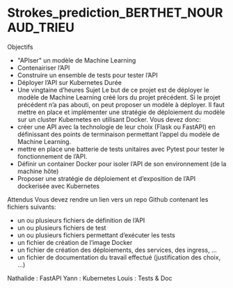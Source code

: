# Strokes_prediction_BERTHET_NOURAUD_TRIEU

Objectifs
- "APIser" un modèle de Machine Learning
- Contenairiser l’API
- Construire un ensemble de tests pour tester l’API
- Déployer l’API sur Kubernetes
Durée
- Une vingtaine d’heures
Sujet
Le but de ce projet est de déployer le modèle de Machine Learning créé lors du projet précédent. Si le projet précédent n’a pas abouti, on peut proposer un modèle à déployer. Il faut mettre en place et implémenter une stratégie de déploiement du modèle sur un cluster Kubernetes en utilisant Docker.
Vous devez donc:
- créer une API avec la technologie de leur choix (Flask ou FastAPI) en définissant des points de terminaison permettant l’appel du modèle de Machine Learning.
- mettre en place une batterie de tests unitaires avec Pytest pour tester le fonctionnement de l’API.
- Définir un container Docker pour isoler l’API de son environnement (de la machine hôte)
- Proposer une stratégie de déploiement et d’exposition de l’API dockerisée avec Kubernetes

Attendus
Vous devez rendre un lien vers un repo Github contenant les fichiers suivants:
- un ou plusieurs fichiers de définition de l’API
- un ou plusieurs fichiers de test
- un ou plusieurs fichiers permettant d’exécuter les tests
- un fichier de création de l’image Docker
- un fichier de création des déploiements, des services, des ingress, …
- un fichier de documentation du travail effectué (justification des choix, …)

Nathalide : FastAPI
Yann : Kubernetes
Louis : Tests & Doc
